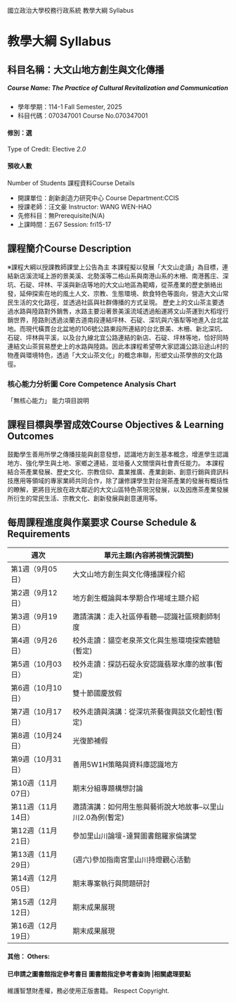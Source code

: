 國立政治大學校務行政系統 教學大綱 Syllabus
# 教學大綱 Syllabus
##  科目名稱：大文山地方創生與文化傳播
#####  Course Name: The Practice of Cultural Revitalization and Communication
  * 學年學期：114-1 Fall Semester, 2025 
  * 科目代碼：070347001 Course No.070347001
#### 修別：選
Type of Credit: Elective 
_2.0_
#### 預收人數
Number of Students
課程資料Course Details
  * 開課單位：創新創造力研究中心 Course Department:CCIS 
  * 授課老師：汪文豪 Instructor: WANG WEN-HAO 
  * 先修科目：無Prerequisite(N/A)
  * 上課時間：五67 Session: fri15-17 
##  課程簡介Course Description
※課程大綱以授課教師課堂上公告為主
本課程擬以發展「大文山走讀」為目標，連結新店溪流域上游的景美溪、北勢溪等二格山系與南港山系的木柵、南港舊庄、深坑、石碇、坪林、平溪與新店等地的大文山地區為範疇，從茶產業的歷史脈絡出發，延伸探索在地的風土人文、宗教、生態環境、飲食特色等面向，營造大文山常民生活的文化路徑，並透過社區與社群傳播的方式呈現。
歷史上的文山茶主要透過水路與陸路對外銷售，水路主要沿著景美溪流域透過船運將文山茶運到大稻埕行銷世界，陸路則透過淡蘭古道南段連結坪林、石碇、深坑與六張犁等地進入台北盆地。而現代橫貫台北盆地的106號公路東段所連結的台北景美、木柵、新北深坑、石碇、坪林與平溪，以及台九線北宜公路連結的新店、石碇、坪林等地，恰好同時連結文山茶貿易歷史上的水路與陸路。因此本課程希望帶大家認識公路沿途山村的物產與環境特色，透過「大文山茶文化」的概念串聯，形塑文山茶學旅的文化路徑。
###  核心能力分析圖 Core Competence Analysis Chart
「無核心能力」 
能力項目說明
##  課程目標與學習成效Course Objectives & Learning Outcomes 
鼓勵學生善用所學之傳播技能與創意發想，認識地方創生基本概念，增進學生認識地方、強化學生與土地、家鄉之連結，並培養人文關懷與社會責任能力。
本課程結合茶產業發展、歷史文化、宗教信仰、農業推廣、產業創新、創意行銷與資訊科技應用等領域的專家業師共同合作，除了讓修課學生對台灣茶產業的發展有概括性的瞭解，更將目光放在政大鄰近的大文山區特色茶現況發展，以及因應茶產業發展所衍生的常民生活、宗教文化、創新發展與創意運用等。
##  每周課程進度與作業要求 Course Schedule & Requirements
週次 |  單元主題(內容將視情況調整)  
---|---  
第1週（9月05日） |  大文山地方創生與文化傳播課程介紹  
第2週（9月12日） |  地方創生概論與本學期合作場域主題介紹  
第3週（9月19日） |  邀請演講：走入社區停看聽—認識社區規劃師制度  
第4週（9月26日） |  校外走讀：貓空老泉茶文化與生態環境探索體驗(暫定)  
第5週（10月03日） |  校外走讀：探訪石碇永安認識翡翠水庫的故事(暫定)  
第6週（10月10日） |  雙十節國慶放假  
第7週（10月17日） |  校外走讀與演講：從深坑茶藝復興談文化韌性(暫定)  
第8週（10月24日） |  光復節補假  
第9週（10月31日） |  善用5W1H策略與資料庫認識地方  
第10週（11月07日） |  期末分組專題構想討論  
第11週（11月14日） |  邀請演講：如何用生態與藝術說大地故事–以里山川2.0為例(暫定)  
第12週（11月21日） |  參加里山川論壇-達賢圖書館羅家倫講堂  
第13週（11月29日） |  (週六)參加指南宮里山川持燈觀心活動  
第14週（12月05日） |  期末專案執行與問題研討  
第15週（12月12日） |  期末成果展現  
第16週（12月19日） |  期末成果展現  
####  其他： Others:
####  已申請之圖書館指定參考書目  圖書館指定參考書查詢 |相關處理要點
維護智慧財產權，務必使用正版書籍。 Respect Copyright.
